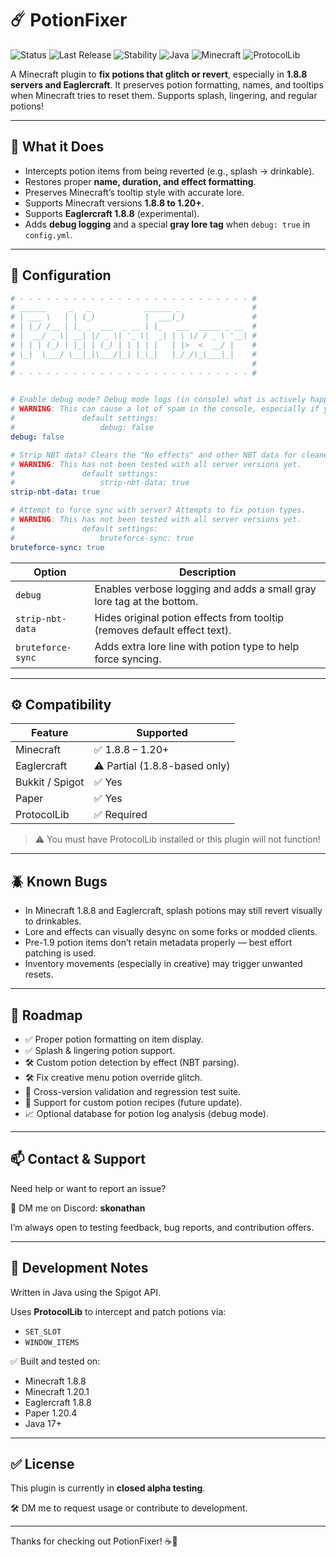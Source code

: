 # ☄️ PotionFixer

![Status](https://img.shields.io/badge/status-alpha-red?style=for-the-badge)
![Last Release](https://img.shields.io/badge/release-1.1.2-blue?style=for-the-badge)
![Stability](https://img.shields.io/badge/stability-stable-orange?style=for-the-badge)
![Java](https://img.shields.io/badge/Java-17+-brightgreen?style=for-the-badge)
![Minecraft](https://img.shields.io/badge/Minecraft-1.8.8--1.20+-blue?style=for-the-badge)
![ProtocolLib](https://img.shields.io/badge/Requires-ProtocolLib-yellow?style=for-the-badge)

A Minecraft plugin to **fix potions that glitch or revert**, especially in **1.8.8 servers and Eaglercraft**. It preserves potion formatting, names, and tooltips when Minecraft tries to reset them. Supports splash, lingering, and regular potions!

---

## 🧪 What it Does

- Intercepts potion items from being reverted (e.g., splash → drinkable).
- Restores proper **name, duration, and effect formatting**.
- Preserves Minecraft’s tooltip style with accurate lore.
- Supports Minecraft versions **1.8.8 to 1.20+**.
- Supports **Eaglercraft 1.8.8** (experimental).
- Adds **debug logging** and a special **gray lore tag** when `debug: true` in `config.yml`.

---

## 🔧 Configuration

```yaml
# - - - - - - - - - - - - - - - - - - - - - - - - - - #
# ______     _   _            ______ _                #
# | ___ \   | | (_)           |  ___(_)               #
# | |_/ /__ | |_ _  ___  _ __ | |_   ___  _____ _ __  #
# |  __/ _ \| __| |/ _ \| '_ \|  _| | \ \/ / _ \ '__| #
# | | | (_) | |_| | (_) | | | | |   | |>  <  __/ |    #
# \_|  \___/ \__|_|\___/|_| |_\_|   |_/_/\_\___|_|    #
#                                                     #
# - - - - - - - - - - - - - - - - - - - - - - - - - - #


# Enable debug mode? Debug mode logs (in console) what is actively happening with the plugin.
# WARNING: This can cause a lot of spam in the console, especially if you have a lot of players. Should only be used for debugging purposes.
#               default settings:
#                   debug: false
debug: false

# Strip NBT data? Clears the "No effects" and other NBT data for cleaner potion displays.
# WARNING: This has not been tested with all server versions yet.
#               default settings:
#                   strip-nbt-data: true
strip-nbt-data: true

# Attempt to force sync with server? Attempts to fix potion types.
# WARNING: This has not been tested with all server versions yet.
#               default settings:
#                   bruteforce-sync: true
bruteforce-sync: true
```

| Option            | Description                                                                 |
|-------------------|-----------------------------------------------------------------------------|
| `debug`           | Enables verbose logging and adds a small gray lore tag at the bottom.       |
| `strip-nbt-data`  | Hides original potion effects from tooltip (removes default effect text).   |
| `bruteforce-sync` | Adds extra lore line with potion type to help force syncing.                |

---

## ⚙️ Compatibility

| Feature         | Supported                        |
|----------------|----------------------------------|
| Minecraft       | ✅ 1.8.8 – 1.20+                  |
| Eaglercraft     | ⚠️ Partial (1.8.8-based only)     |
| Bukkit / Spigot | ✅ Yes                           |
| Paper           | ✅ Yes                           |
| ProtocolLib     | ✅ Required                      |

> ⚠️ You must have ProtocolLib installed or this plugin will not function!

---

## 🪲 Known Bugs

- In Minecraft 1.8.8 and Eaglercraft, splash potions may still revert visually to drinkables.
- Lore and effects can visually desync on some forks or modded clients.
- Pre-1.9 potion items don’t retain metadata properly — best effort patching is used.
- Inventory movements (especially in creative) may trigger unwanted resets.

---

## 📅 Roadmap

- ✅ Proper potion formatting on item display.
- ✅ Splash & lingering potion support.
- 🛠️ Custom potion detection by effect (NBT parsing).
- 🛠️ Fix creative menu potion override glitch.
- 🧪 Cross-version validation and regression test suite.
- 🧪 Support for custom potion recipes (future update).
- 📈 Optional database for potion log analysis (debug mode).

---

## 📫 Contact & Support

Need help or want to report an issue?

💬 DM me on Discord: **skonathan**

I’m always open to testing feedback, bug reports, and contribution offers.

---

## 📁 Development Notes

Written in Java using the Spigot API.

Uses **ProtocolLib** to intercept and patch potions via:

- `SET_SLOT`
- `WINDOW_ITEMS`

✅ Built and tested on:

- Minecraft 1.8.8
- Minecraft 1.20.1
- Eaglercraft 1.8.8
- Paper 1.20.4
- Java 17+

---

## ✅ License

This plugin is currently in **closed alpha testing**.

🛠️ DM me to request usage or contribute to development.

---

Thanks for checking out PotionFixer! ☕🧪
